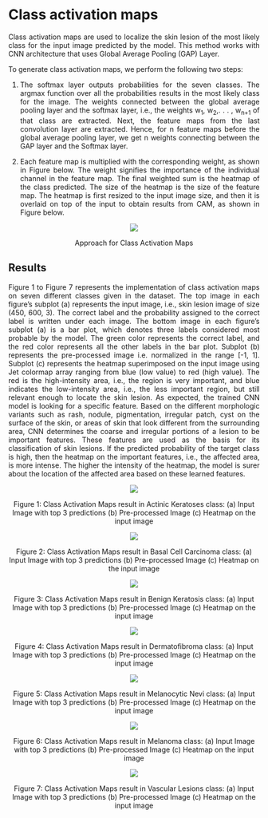 # **Class activation maps** #

<p align="justify">Class activation maps are used to localize the skin lesion of the most likely class for the input image predicted by the model. This method works with CNN architecture that uses Global Average Pooling (GAP) Layer.</p>  
  
To generate class activation maps, we perform the following two steps:  

1. <p align="justify">The softmax layer outputs probabilities for the seven classes. The argmax function over all the probabilities results in the most likely class for the image. The weights connected between the global average pooling layer and the softmax layer, i.e., the weights w<sub>1</sub>, w<sub>2</sub>,. . . , w<sub>n+1</sub> of that class are extracted. Next, the feature maps from the last convolution layer are extracted. Hence, for n feature maps before the global average pooling layer, we get n weights connecting between the GAP layer and the Softmax layer.</p>  
2. <p align="justify">Each feature map is multiplied with the corresponding weight, as shown in Figure below. The weight signifies the importance of the individual channel in the feature map. The final weighted sum is the heatmap of the class predicted. The size of the heatmap is the size of the feature map. The heatmap is first resized to the input image size, and then it is overlaid on top of the input to obtain results from CAM, as shown in Figure below.</p>
<div align="center">
<img src="https://github.com/rao208/Explainable_AI/blob/master/Images/CAM-1.svg" >
<p>Approach for Class Activation Maps</p>
</div>  

## **Results** ##
<p align="justify"> Figure 1 to Figure 7 represents the implementation of class activation maps on seven different classes given in the dataset. The top image in each figure’s subplot (a) represents the input image, i.e., skin lesion image of size (450, 600, 3). The correct label and the probability assigned to the correct label is written under each image. The bottom image in each figure’s subplot (a) is a bar plot, which denotes three labels considered most probable by the model. The green color represents the correct label, and the red color represents all the other labels in the bar plot. Subplot (b) represents the pre-processed image i.e. normalized in the range [-1, 1]. Subplot (c) represents the heatmap superimposed on the input image using Jet colormap array ranging from blue (low value) to red (high value). The red is the high-intensity area, i.e., the region is very important, and blue indicates the low-intensity area, i.e., the less important region, but still relevant enough to locate the skin lesion. As expected, the trained CNN model is looking for a specific feature. Based on the different morphologic variants such as rash, nodule, pigmentation, irregular patch, cyst on the surface of the skin, or areas of skin that look different from the surrounding area, CNN determines the coarse and irregular portions of a lesion to be important features. These features are used as the basis for its classification of skin lesions. If the predicted probability of the target class is high, then the heatmap on the important features, i.e., the affected area, is more intense. The higher the intensity of the heatmap, the model is surer about the location of the affected area based on these learned features. </p>
<div align="center">
<img src="https://github.com/rao208/Explainable_AI/blob/master/Class_Activation_Maps/Results/akk_5_cam-1.svg" >
<p>Figure 1: Class Activation Maps result in Actinic Keratoses class: (a) Input Image with top 3 predictions (b) Pre-processed Image (c) Heatmap on the input image</p>
</div>  

<div align="center">
<img src="https://github.com/rao208/Explainable_AI/blob/master/Class_Activation_Maps/Results/bcc_1_cam-1.svg" >
<p>Figure 2: Class Activation Maps result in Basal Cell Carcinoma class: (a) Input Image with top 3 predictions (b) Pre-processed Image (c) Heatmap on the input image</p>
</div>  

<div align="center">
<img src="https://github.com/rao208/Explainable_AI/blob/master/Class_Activation_Maps/Results/bkk_51_cam-1.svg" >
<p>Figure 3: Class Activation Maps result in Benign Keratosis class: (a) Input Image with top 3 predictions (b) Pre-processed Image (c) Heatmap on the input image</p>
</div>  

<div align="center">
<img src="https://github.com/rao208/Explainable_AI/blob/master/Class_Activation_Maps/Results/df_9_cam.svg" >
<p>Figure 4: Class Activation Maps result in Dermatofibroma class: (a) Input Image with top 3 predictions (b) Pre-processed Image (c) Heatmap on the input image</p>
</div>  

<div align="center">
<img src="https://github.com/rao208/Explainable_AI/blob/master/Class_Activation_Maps/Results/mcy_2_cam-1.svg" >
<p>Figure 5: Class Activation Maps result in Melanocytic Nevi class: (a) Input Image with top 3 predictions (b) Pre-processed Image (c) Heatmap on the input image</p>
</div>  

<div align="center">
<img src="https://github.com/rao208/Explainable_AI/blob/master/Class_Activation_Maps/Results/mel_38_cam.svg" >
<p>Figure 6: Class Activation Maps result in Melanoma class: (a) Input Image with top 3 predictions (b) Pre-processed Image (c) Heatmap on the input image</p>
</div>  

<div align="center">
<img src="https://github.com/rao208/Explainable_AI/blob/master/Class_Activation_Maps/Results/vasc_4_cam.pdf" >
<p>Figure 7: Class Activation Maps result in Vascular Lesions class: (a) Input Image with top 3 predictions (b) Pre-processed Image (c) Heatmap on the input image</p>
</div>  
